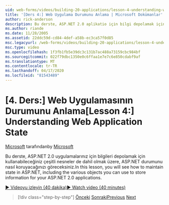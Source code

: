 ```yaml
---
uid: web-forms/videos/building-20-applications/lesson-4-understanding-web-application-state
title: '[Ders 4:] Web Uygulama Durumunu Anlama | Microsoft Dokümanlar'
author: rick-anderson
description: Bu derste, ASP.NET 2.0 aplikatio için bilgi depolamak için kullanabileceğiniz çeşitli nesneler de dahil olmak üzere, ASP.NET durumunu nasıl koruyacağınızı göreceksiniz...
ms.author: riande
ms.date: 11/28/2005
ms.assetid: 22ddc59d-cd84-4def-a58b-ec3ca57f0d85
msc.legacyurl: /web-forms/videos/building-20-applications/lesson-4-understanding-web-application-state
msc.type: video
ms.openlocfilehash: 1f3fb1fb5e39dc3c131b7ac488a73159cbc984bf
ms.sourcegitcommit: 022f79dbc1350e0c6ffaa1e7e7c6e850cdabf9af
ms.translationtype: MT
ms.contentlocale: tr-TR
ms.lasthandoff: 04/17/2020
ms.locfileid: "81543489"
---
```

# <a name="lesson-4-understanding-web-application-state"></a><span data-ttu-id="a0c78-103">[4. Ders:] Web Uygulamasının Durumunu Anlama</span><span class="sxs-lookup"><span data-stu-id="a0c78-103">[Lesson 4:] Understanding Web Application State</span></span>

<span data-ttu-id="a0c78-104">[Microsoft](https://github.com/microsoft) tarafından</span><span class="sxs-lookup"><span data-stu-id="a0c78-104">by [Microsoft](https://github.com/microsoft)</span></span>

<span data-ttu-id="a0c78-105">Bu derste, ASP.NET 2.0 uygulamalarınız için bilgileri depolamak için kullanabileceğiniz çeşitli nesneler de dahil olmak üzere, ASP.NET durumunu nasıl koruyacağınızı göreceksiniz.</span><span class="sxs-lookup"><span data-stu-id="a0c78-105">In this lesson, you will see how to maintain state in ASP.NET, including the various objects you can use to store information for your ASP.NET 2.0 applications.</span></span>

[<span data-ttu-id="a0c78-106">&#9654; Videoyu izleyin (40 dakika)</span><span class="sxs-lookup"><span data-stu-id="a0c78-106">&#9654; Watch video (40 minutes)</span></span>](https://channel9.msdn.com/Blogs/ASP-NET-Site-Videos/lesson-4-understanding-web-application-state)

> [!div class="step-by-step"]
> <span data-ttu-id="a0c78-107">[Önceki](lesson-3-understanding-more-about-events-and-postback.md)
> [Sonraki](lesson-5-debugging-and-tracing-your-website.md)</span><span class="sxs-lookup"><span data-stu-id="a0c78-107">[Previous](lesson-3-understanding-more-about-events-and-postback.md)
[Next](lesson-5-debugging-and-tracing-your-website.md)</span></span>

